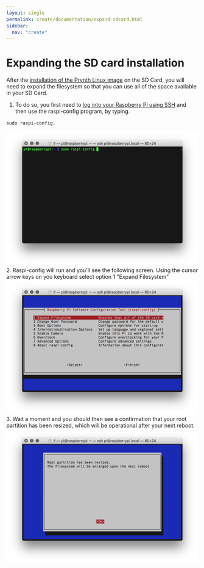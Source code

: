 ```yaml
---
layout: single
permalink: create/documentation/expand-sdcard.html
sidebar:
  nav: "create"
---
```


# Expanding the SD card installation

After the [installation of the Prynth Linux image](/create/documentation/install-rpi-image.html) on the SD Card, you will need to expand the filesystem so that you can use all of the space available in your SD Card.

1. To do so, you first need to [log into your Raspberry Pi using SSH](ssh-intro.html) and then use the raspi-config program, by typing.
~~~
sudo raspi-config.
~~~
![raspi-config1](../../images/documentation/raspi-config1.png)
2. Raspi-config will run and you'll see the following screen. Using the cursor arrow keys on you keyboard select option 1 "Expand Filesystem"
![expand_filesystem1](../../images/documentation/expand_filesystem1.png)
3. Wait a moment and you should then see a confirmation that your root partition has been resized, which will be operational after your next reboot.
![expand_filesystem2](../../images/documentation/expand_filesystem2.png)

